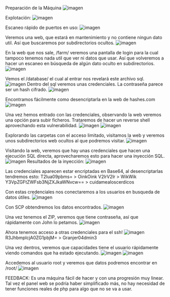 Preparación de la Máquina
![imagen](https://github.com/Dani-ITB24/Proyecto-Final/assets/160483285/c040c40a-5414-4b09-a522-a2f1c247411e)

Explotación:
![imagen](https://github.com/Dani-ITB24/Proyecto-Final/assets/160483285/34dc50b8-fccb-4e01-8a90-2a296f55a56a)

Escaneo rápido de puertos en uso:
![imagen](https://github.com/Dani-ITB24/Proyecto-Final/assets/160483285/11b162dd-8692-4057-999b-66e8fc513ae2)

Veremos una web, que estará en mantenimiento y no contiene ningun dato util. Así que buscaremos por subdirectorios ocultos.
![imagen](https://github.com/Dani-ITB24/Proyecto-Final/assets/160483285/21441801-f0d6-4fc6-8438-dc0d3a01c38c)

En la web que nos sale, /farm/ veremos una pantalla de login para la cual tampoco tenemos nada util que ver ni datos que usar. Así que volveremos a hacer un escaneo en búsqueda de algún dato oculto en subdirectorios.
![imagen](https://github.com/Dani-ITB24/Proyecto-Final/assets/160483285/39fc1203-fe4d-4944-90a7-d63fd18f2842)

Vemos el /database/ el cual al entrar nos revelará este archivo sql.
![imagen](https://github.com/Dani-ITB24/Proyecto-Final/assets/160483285/093265ec-abea-4250-ba36-387c13766a7f)
Dentro del sql veremos unas credenciales. La contraseña parece ser un hash cifrado.
![imagen](https://github.com/Dani-ITB24/Proyecto-Final/assets/160483285/26018e96-9e38-4c94-8ee6-3ebfa1b01899)

Encontramos fácilmente como desencriptarla en la web de hashes.com
![imagen](https://github.com/Dani-ITB24/Proyecto-Final/assets/160483285/366a1bdd-7603-478d-9640-6f0bc06dfe47)

Una vez hemos entrado con las credenciales, observando la web veremos una opción para subir ficheros. Trataremos de hacer un reverse shell aprovechando esta vulnerabilidad.
![imagen](https://github.com/Dani-ITB24/Proyecto-Final/assets/160483285/42e14a9d-27a9-4d02-b7cb-8ac1046d13c8)
![imagen](https://github.com/Dani-ITB24/Proyecto-Final/assets/160483285/4df5d695-3d81-4c93-9eb5-28d3d0ca7a93)

Explorando las carpetas con el acceso limitado, visitamos la web y veremos unos subdirectorios web ocultos al que podremos visitar.
![imagen](https://github.com/Dani-ITB24/Proyecto-Final/assets/160483285/b0dacdec-fd01-4027-b006-b23f12df2f99)

Visitando la web, veremos que hay unas credenciales que hacen una ejecución SQL directa, aprovecharemos esto para hacer una inyección SQL.
![imagen](https://github.com/Dani-ITB24/Proyecto-Final/assets/160483285/00593297-c389-421e-a4b3-0ed8b0813f75)
Resultados de la inyección:
![imagen](https://github.com/Dani-ITB24/Proyecto-Final/assets/160483285/517da44e-51dd-42ba-a4c0-8b8734c83c3c)

Las credenciales aparecen estar encriptadas en Base64, al desencriptarlas tendremos esto:
T2lua09pbms= > OinkOink
V2lrV2lr > WikWik
Y3VpZGFtZWFsb3NjZXJkaWNvcw== > cuidamealoscerdicos

Con estas credenciales nos conectaremos a los usuarios en busqueda de datos útiles.
![imagen](https://github.com/Dani-ITB24/Proyecto-Final/assets/160483285/d6f42fa9-f115-46a1-9965-14250e1933bb)

Con SCP obtendremos los datos encontrados.
![imagen](https://github.com/Dani-ITB24/Proyecto-Final/assets/160483285/2a61489b-97e2-4e89-9dc4-84c40c6b0d77)

Una vez tenemos el ZIP, veremos que tiene contraseña, así que rápidamente con John lo petamos.
![imagen](https://github.com/Dani-ITB24/Proyecto-Final/assets/160483285/04e8670b-7dff-419d-9902-152449d49300)

Ahora tenemos acceso a otras credenciales para el ssh!
![imagen](https://github.com/Dani-ITB24/Proyecto-Final/assets/160483285/df3975b8-35aa-4e0c-9984-f5b3ca2d8734)
R3JhbmplcjA0ZG1pbjM= > Granjer04dmin3

Una vez dentros, veremos que capacidades tiene el usuario rápidamente viendo comandos que ha estado ejecutando.
![imagen](https://github.com/Dani-ITB24/Proyecto-Final/assets/160483285/a5bd42e2-3914-49d2-86b8-2c3032c0b366)
![imagen](https://github.com/Dani-ITB24/Proyecto-Final/assets/160483285/e5412f7f-3069-47a3-bdd0-6754c3406c60)

Accedemos al usuario root y veremos que datos podremos encontrar en /root/
![imagen](https://github.com/Dani-ITB24/Proyecto-Final/assets/160483285/0e2c6729-5435-479b-a5d5-03bb3b8d5de8)


FEEDBACK:
Es una máquina fácil de hacer y con una progresión muy linear. Tal vez el panel web se podría haber simplificado más, no hay necesidad de tener funciones reales de php para algo que no se va a usar.
